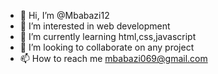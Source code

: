 - 👋 Hi, I’m @Mbabazi12
- 👀 I’m interested in web development 
- 🌱 I’m currently learning html,css,javascript
- 💞️ I’m looking to collaborate on any project
- 📫 How to reach me mbabazi069@gmail.com 

<!---
Mbabazi12/Mbabazi12 is a ✨ special ✨ repository because its `README.md` (this file) appears on your GitHub profile.
You can click the Preview link to take a look at your changes.
--->
